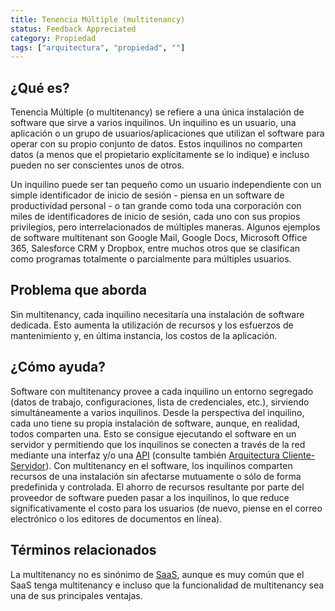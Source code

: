 ```yaml
---
title: Tenencia Múltiple (multitenancy)
status: Feedback Appreciated
category: Propiedad
tags: ["arquitectura", "propiedad", ""]
---
```


## ¿Qué es?

Tenencia Múltiple (o multitenancy) se refiere a una única instalación de software que sirve a varios inquilinos.
Un inquilino es un usuario, una aplicación o un grupo de usuarios/aplicaciones que utilizan el software para operar con su propio conjunto de datos.
Estos inquilinos no comparten datos (a menos que el propietario explícitamente se lo indique) e incluso pueden no ser conscientes unos de otros.  

Un inquilino puede ser tan pequeño como un usuario independiente con un simple identificador de inicio de sesión - piensa en un software de productividad
personal - o tan grande como toda una corporación con miles de identificadores de inicio de sesión, cada uno con sus propios privilegios,
pero interrelacionados de múltiples maneras. Algunos ejemplos de software multitenant son Google Mail, Google Docs,
Microsoft Office 365, Salesforce CRM y Dropbox, entre muchos otros que se clasifican como programas totalmente
o parcialmente para múltiples usuarios.

## Problema que aborda 

Sin multitenancy, cada inquilino necesitaría una instalación de software dedicada.
Esto aumenta la utilización de recursos y los esfuerzos de mantenimiento y, en última instancia, los costos de la aplicación.

## ¿Cómo ayuda?

Software con multitenancy provee a cada inquilino un entorno segregado (datos de trabajo, configuraciones, lista de credenciales, etc.),
sirviendo simultáneamente a varios inquilinos. Desde la perspectiva del inquilino, cada uno tiene su propia instalación de software,
aunque, en realidad, todos comparten una. Esto se consigue ejecutando el software en un servidor y permitiendo
que los inquilinos se conecten a través de la red mediante una interfaz y/o una [API](/es/aplicación-programming-interface/)
(consulte también [Arquitectura Cliente-Servidor](/es/client-server-arquitectura/)).
Con multitenancy en el software, los inquilinos comparten recursos de una instalación sin afectarse mutuamente o sólo
de forma predefinida y controlada. El ahorro de recursos resultante por parte del proveedor de software pueden pasar
a los inquilinos, lo que reduce significativamente el costo para los usuarios (de nuevo, piense en el correo electrónico o los editores de documentos en línea).

## Términos relacionados

La multitenancy no es sinónimo de [SaaS](/software-as-a-service/),
aunque es muy común que el SaaS tenga multitenancy e incluso que la funcionalidad de multitenancy sea una de sus principales ventajas.

